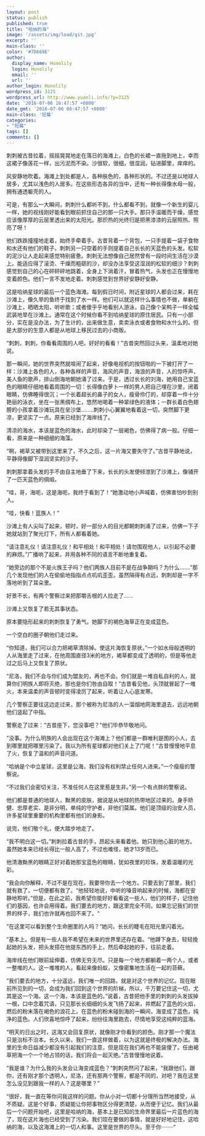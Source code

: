 ```yaml
---
layout: post
status: publish
published: true
title: "哈纳的海"
image: '/assets/img/load/git.jpg'
excerpt: ''
main-class: ''
color: '#7D669E'
author:
  display_name: Honolily
  login: Honolily
  email: ''
  url: ''
author_login: Honolily
wordpress_id: 3125
wordpress_url: http://www.yuanli.info/?p=3125
date: '2016-07-06 16:47:57 +0800'
date_gmt: '2016-07-06 08:47:57 +0800'
main-class: '短篇'
categories:
- "短篇"
tags: []
comments: []
---
```

刺刺被古昔拉着，摇摇晃晃地走在落日的海滩上，白色的长裙一直拖到地上，幸而这裙子像莲花一样，出污泥而不染。沙很软，很细，很湿润，钻进脚里，痒痒的。

风安静地吹着。海滩上到处都是人，各种肤色的，各种形状的。不过还是以地球人居多，尤其以浅色的人居多。在这些形态各异的当中，还有一种长得像水母一般，拥有通透躯壳的人。

可是，有那么一大瞬间，刺刺什么都听不到，什么都看不到，就像一个新生的婴儿一样，她的视线刚好能看到眼前抓住自己的那一只大手。那只手温暖而干燥，感觉应该像厚厚的云层里透出来的太阳光。那炽热的光终归是把黑漆漆的云层照热、照亮了呀！

他们跌跌撞撞地走着，始终手牵着手。古昔背着一个背包，一只手提着一袋子食物和水还有他们的鞋子。刺刺另一只空着的手则提着自己长长的天蓝色的头发。松软的泥沙让人走起来感觉特别疲惫。刺刺无法想像自己居然曾有一段时间生活在沙漠上。能适应得了滚烫、干燥而粗砺的沙，却没办法享受这湿润的松软的细沙？刺刺感觉到自己的心在砰砰砰地跳着，全身上下淌着汗，冒着热气，头发也正在慢慢地变着颜色。他们一言不发地走着。刺刺感觉到世界好安静好安静。

这是哈纳星球的最后一个蓝色海滩。每到假日时间，附近星球的人都会过来，耗在沙滩上，像久旱的鱼终于找到了水一样。他们可以就这样什么事情也不做，单躺在沙滩上，晒晒太阳，听听歌；或者傻乎乎地看别人游泳，自己像个呆鸭子一样全幅武装地旱在沙滩上。通常在这个时候你看不到哈纳星球的原住居民。只有一小部分，实在是没办法，为了生计的，出来做生意，卖卖泳衣或者食物和水什么的。但是大部分的生意人都是从地球上移民过去的小商贩。

&ldquo;刺刺，刺刺，你看看周围的人吧，好好的看看！&rdquo;古昔突然回过头来，温柔地对她说。

那一瞬间，她的世界突然就喧闹了起来，好像电视机的按钮啪的一下被打开了一样：沙滩上各色的人，各种各样的声音，海风的声音，海浪的声音，人的惊呼声，美人鱼的歌声，排山倒海地朝她涌了过来。于是，透过长长的刘海，她用自己宝蓝色的眼睛仔细地看着周围的一切：长得像白萝卜一样的男人把自己埋在沙里，闭着眼睛，仿佛睡得很沉；一个长着超长的鼻子的女人，瘦骨伶仃的，却穿着一件十分艳丽的泳衣，坐在一张黑绸布上，悠然地喝着一种翠绿色的液体；一群长着白色翅膀的小孩拿着沙滩玩具在垒沙堡........刺刺小心翼翼地看着这一切，突然脚下更凉，更坚实了一点。原来已经到了海岸线了。

清凉的海水，本该是蓝色的海水，此时却染了一层褐色，仿佛得了病一般。仔细一看，原来是一种细细的海藻。

&ldquo;啊，褐草又被带到这里来了，不久之后，这一片海又要失守了。&rdquo;古昔平静地说，平静得像脚下湿润坚实的沙子。

刺刺那拿着头发的手不由自主地垂了下来，长长的头发便倾泄到了沙滩上，像铺开了一匹天蓝色的绸缎。

&rdquo;哇，哥，海呃，这是海呃，我终于看到了！&ldquo;她激动地小声喊着，仿佛害怕吵到别人。

&ldquo;哇，快看！蓝族人！&rdquo;

沙滩上有人尖叫了起来，顿时，好一部分人的目光都朝刺刺涌了过来，仿佛一下子她就站到了聚光灯下，所有人都看着她。

&ldquo;请注意礼仪！请注意礼仪！和平相处！和平相处！请勿围观他人，以引起不必要的麻烦。&rdquo;广播响了起来，并用各种不同的语言不断地重复着。

&ldquo;她旁边的那个不是火族王子吗？他们两族人目前不是在战争期吗？为什么......."那几个发现他们的人在偷偷地指指点点叽叽歪歪。虽然隔得有点远，刺刺却是一字不落地听到了耳朵里。

好景不长，有两个警察过来把那嚼舌根的人拉走了......

沙滩上又恢复了若无其事状态。

原本要隐形起来的刺刺恢复了勇气。她脚下的褐色海草正在变成蓝色。

一个空白的圈子朝他们走过来。

&ldquo;你知道，我们可以合力把褐草清除掉。使这片海恢复原状。&rdquo;一个如水母般透明的人从海里走了过来，在他周围直径3米的地方，褐草都变成了透明的，但是等他走过之后马上又恢复了原状。

&ldquo;尼洛，我们不会与你们成为盟友的，再也不会。你们就是一堆自私自利的人，就算你们明族人即将灭绝，那也是你们咎由自取！&rdquo;古昔看见他，头顶就冒起了一堆火，本来温柔的声音顿时变得凌厉了起来，听着让人心底发寒。

几个警察正要往这边走过来，那个被称为尼洛的人一溜烟地网海里退去，远远地朝他们竖起了中指。

警察走了过来：&ldquo;古昔座下，您没事吧？"他们毕恭毕敬地问。

&rdquo;没事。为什么明族的人会出现在这个海滩上？他们都是一群唯利是图的小人，去到哪里就把哪里污染了。我以为所有星球都对他们关上了门呢！&rdquo;古昔慢慢地平息了火，恢复了温和的声音问道。

&ldquo;哈纳是个中立星球，这里是公海，我们没有权利禁止任何人进来。&rdquo;一个瘦瘦的警察说。

&ldquo;不过我们会密切关注，不准任何人在这里惹是生非。&rdquo;另一个有点胖的警察说。

他们都是普通的地球人，黝黑的皮肤，据说是从地球的热带地区过来的。身手矫健、忠厚老实、是非分明，单纯的守护者，非他们莫属。他们是顶级的治安人员，许多星球里重要的机构里都有他们的身影。

说完，他们敬个礼，便大踏步地走了。

&ldquo;我不明白这一切。&rdquo;刺刺拉着古昔的手，昂起头来看着他。她只到他心脏的地方。虽然她本来已经长得比一般人高了，不过也难怪，她才13岁而已。

他清澈黝黑的眼睛正好对着她那宝蓝色的眼睛，犹如夜里的珍珠，发着温暖的光彩。

&ldquo;我会向你解释，不过不是在现在。我要带你去一个地方。只要去到了那里，我们就有救了，一切便都有救了。&ldquo;他轻轻地说，中听的嗓音响起来的时候，海都在安静地聆听。&rdquo;但是，在此之前，我希望你能好好看看这一些人，他们的样子，记住他们的基因，也许会用得着。我们要去的地方，跟这里完全不同，如果忘记我们的世界的样子，我们也许就再也回不来了。&ldquo;

&rdquo;在这里可以看到整个生命圈里的人吗？&ldquo;她问，长长的睫毛在阳光里闪着光。

&rdquo;基本上。但是有一些人我不希望在未来的世界里还存在着。&ldquo;他蹲下身去，轻轻挽起她的头发，把头发搭在他提东西的手上，然后牵起她的手，往前走着。

海岸线在他们眼前延伸着，仿佛无穷无尽。只是每一个地方都躺着一两个人，或者一整堆的人。这一堆堆的人，看起来像蚂蚁，又像密集地生活在一起的苔藓。

&rdquo;我们要去的地方，十分遥远，我们唯一的回路，就是对这个世界的记忆。现在眼前所见到的一切，会成为我们回到这个世界的阶梯，所以，千万要记住这一切，尤其是这一个海。这一个海，本该是蓝色的。&rdquo;说着，古昔把他手里的刺刺的头发拔掉一根，口中念着咒语，只见那长长细细的头发飞扬了起来，并燃起了蓝色的火焰，燃后的粉末落在褐色的浪花上。在蓝色的粉末碰到海的一瞬间，海变成了蓝色，纯净的蓝色。人们欣喜地惊呼了起来，纷纷往海里跑去，尽情地享受这纯粹的蓝海。

&ldquo;明天的日出之时，这海又会回复原状，就像刚才你看到的颜色。刚才那一个魔法只是治标不治本。长久以来，我们一直这样做着，以为这就是终极的解决办法。海里的生命日益减少都没有引起我们的注意，但是现在我们再也不能装傻了。任由褐草把海一个一个地占领的话，我们将会一起灭绝。&rdquo;古昔慢慢地说着。

&ldquo;我是谁？为什么我的头发会让海变成蓝色？&rdquo;刺刺突然问了起来，&ldquo;我跟他们，跟你，还有刚才那个透明人，尼洛，还有那两个警察，都是不同的，对吧？我在这里怎么没见到跟我一样的人？这是哪里？&rdquo;

&ldquo;很好，我一直在等你问我这样的问题。你从小对一切都十分理所当然地接受，从不质疑。这是个好事，质疑能让你把事物区分得更清楚，从而便于记忆。我们从最后一个问题开始吧，这里是哈纳的海，基本上是已知的生命界里最后一片蓝色的海了，现在这片海也已经受到了污染。我们现在要做的事情，就是好好地记住，这哈纳的海，以及这海滩上的一切人和事。这里是世界的尽头。至于你&middot;&middot;&middot;&middot;&middot;&middot;&middot;&middot;&ldquo;